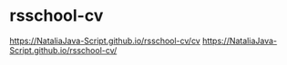 # rsschool-cv
https://NataliaJava-Script.github.io/rsschool-cv/cv
https://NataliaJava-Script.github.io/rsschool-cv/
